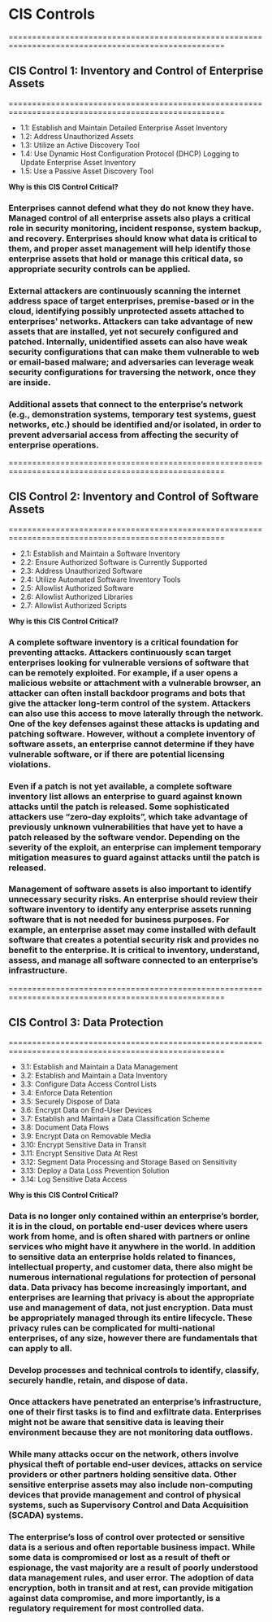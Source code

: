 # CIS Controls

====================================================================================================
## CIS Control 1: Inventory and Control of Enterprise Assets
====================================================================================================

   - 1.1: Establish and Maintain Detailed Enterprise Asset Inventory
   - 1.2: Address Unauthorized Assets
   - 1.3: Utilize an Active Discovery Tool
   - 1.4: Use Dynamic Host Configuration Protocol (DHCP) Logging to Update Enterprise Asset Inventory
   - 1.5: Use a Passive Asset Discovery Tool

**Why is this CIS Control Critical?**

### Enterprises cannot defend what they do not know they have. Managed control of all enterprise assets also plays a critical role in security monitoring, incident response, system backup, and recovery. Enterprises should know what data is critical to them, and proper asset management will help identify those enterprise assets that hold or manage this critical data, so appropriate security controls can be applied. 

### External attackers are continuously scanning the internet address space of target enterprises, premise-based or in the cloud, identifying possibly unprotected assets attached to enterprises' networks. Attackers can take advantage of new assets that are installed, yet not securely configured and patched. Internally, unidentified assets can also have weak security configurations that can make them vulnerable to web or email-based malware; and adversaries can leverage weak security configurations for traversing the network, once they are inside.

### Additional assets that connect to the enterprise’s network (e.g., demonstration systems, temporary test systems, guest networks, etc.) should be identified and/or isolated, in order to prevent adversarial access from affecting the security of enterprise operations.

====================================================================================================
## CIS Control 2: Inventory and Control of Software Assets
====================================================================================================

   - 2.1: Establish and Maintain a Software Inventory
   - 2.2: Ensure Authorized Software is Currently Supported
   - 2.3: Address Unauthorized Software
   - 2.4: Utilize Automated Software Inventory Tools
   - 2.5: Allowlist Authorized Software
   - 2.6: Allowlist Authorized Libraries
   - 2.7: Allowlist Authorized Scripts

**Why is this CIS Control Critical?**

### A complete software inventory is a critical foundation for preventing attacks. Attackers continuously scan target enterprises looking for vulnerable versions of software that can be remotely exploited. For example, if a user opens a malicious website or attachment with a vulnerable browser, an attacker can often install backdoor programs and bots that give the attacker long-term control of the system. Attackers can also use this access to move laterally through the network. One of the key defenses against these attacks is updating and patching software. However, without a complete inventory of software assets, an enterprise cannot determine if they have vulnerable software, or if there are potential licensing violations.

### Even if a patch is not yet available, a complete software inventory list allows an enterprise to guard against known attacks until the patch is released. Some sophisticated attackers use “zero-day exploits”, which take advantage of previously unknown vulnerabilities that have yet to have a patch released by the software vendor. Depending on the severity of the exploit, an enterprise can implement temporary mitigation measures to guard against attacks until the patch is released.

### Management of software assets is also important to identify unnecessary security risks. An enterprise should review their software inventory to identify any enterprise assets running software that is not needed for business purposes. For example, an enterprise asset may come installed with default software that creates a potential security risk and provides no benefit to the enterprise. It is critical to inventory, understand, assess, and manage all software connected to an enterprise’s infrastructure.

====================================================================================================
## CIS Control 3: Data Protection
====================================================================================================

   - 3.1: Establish and Maintain a Data Management
   - 3.2: Establish and Maintain a Data Inventory
   - 3.3: Configure Data Access Control Lists
   - 3.4: Enforce Data Retention
   - 3.5: Securely Dispose of Data
   - 3.6: Encrypt Data on End-User Devices
   - 3.7: Establish and Maintain a Data Classification Scheme
   - 3.8: Document Data Flows
   - 3.9: Encrypt Data on Removable Media
   - 3.10: Encrypt Sensitive Data in Transit
   - 3.11: Encrypt Sensitive Data At Rest
   - 3.12: Segment Data Processing and Storage Based on Sensitivity
   - 3.13: Deploy a Data Loss Prevention Solution
   - 3.14: Log Sensitive Data Access

**Why is this CIS Control Critical?**

### Data is no longer only contained within an enterprise’s border, it is in the cloud, on portable end-user devices where users work from home, and is often shared with partners or online services who might have it anywhere in the world. In addition to sensitive data an enterprise holds related to finances, intellectual property, and customer data, there also might be numerous international regulations for protection of personal data. Data privacy has become increasingly important, and enterprises are learning that privacy is about the appropriate use and management of data, not just encryption. Data must be appropriately managed through its entire lifecycle. These privacy rules can be complicated for multi-national enterprises, of any size, however there are fundamentals that can apply to all.

### Develop processes and technical controls to identify, classify, securely handle, retain, and dispose of data.

### Once attackers have penetrated an enterprise’s infrastructure, one of their first tasks is to find and exfiltrate data. Enterprises might not be aware that sensitive data is leaving their environment because they are not monitoring data outflows.

### While many attacks occur on the network, others involve physical theft of portable end-user devices, attacks on service providers or other partners holding sensitive data. Other sensitive enterprise assets may also include non-computing devices that provide management and control of physical systems, such as Supervisory Control and Data Acquisition (SCADA) systems.

### The enterprise’s loss of control over protected or sensitive data is a serious and often reportable business impact. While some data is compromised or lost as a result of theft or espionage, the vast majority are a result of poorly understood data management rules, and user error. The adoption of data encryption, both in transit and at rest, can provide mitigation against data compromise, and more importantly, is a regulatory requirement for most controlled data.
